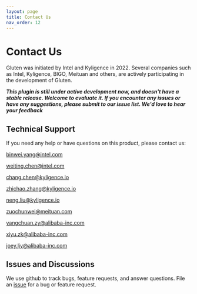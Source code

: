 ```yaml
---
layout: page
title: Contact Us
nav_order: 12
---
```

# Contact Us

Gluten was initiated by Intel and Kyligence in 2022. Several companies such as Intel, Kyligence, BIGO, Meituan and others, are actively participating in the development of Gluten.

*<b>This plugin is still under active development now, and doesn't have a stable release. Welcome to evaluate it. If you encounter any issues or have any suggestions, please submit to our issue list. We'd love to hear your feedback</b>*

## Technical Support
If you need any help or have questions on this product, please contact us:

<a href="mailto:binwei.yang@intel.com">binwei.yang@intel.com</a>

<a href="mailto:weiting.chen@intel.com">weiting.chen@intel.com</a>

<a href="mailto:chang.chen@kyligence.io">chang.chen@kyligence.io</a>

<a href="mailto:zhichao.zhang@kyligence.io">zhichao.zhang@kyligence.io</a>

<a href="mailto:neng.liu@kyligence.io">neng.liu@kyligence.io</a>

<a href="mailto:zuochunwei@meituan.com">zuochunwei@meituan.com</a>

<a href="mailto:yangchuan.zy@alibaba-inc.com">yangchuan.zy@alibaba-inc.com</a>

<a href="mailto:xiyu.zk@alibaba-inc.com">xiyu.zk@alibaba-inc.com</a>

<a href="mailto:joey.ljy@alibaba-inc.com">joey.ljy@alibaba-inc.com</a>

## Issues and Discussions
We use github to track bugs, feature requests, and answer questions. File an
[issue](https://github.com/apache/incubator-gluten/issues) for a bug or feature request.
